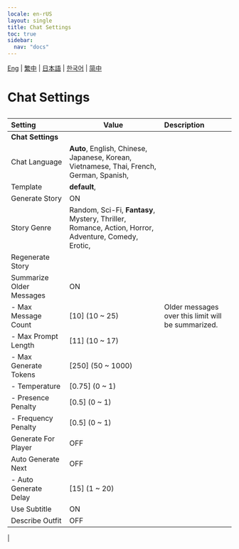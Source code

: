 ```yaml
---
locale: en-rUS
layout: single
title: Chat Settings
toc: true
sidebar:
  nav: "docs"
---
```

[Eng](/dancexr/menu/2025.4/chat/chat_settings) | [繁中](/tw/dancexr/menu/2025.4/chat/chat_settings) | [日本語](/jp/dancexr/menu/2025.4/chat/chat_settings) | [한국어](/kr/dancexr/menu/2025.4/chat/chat_settings) | [简中](/zh/dancexr/menu/2025.4/chat/chat_settings)

# Chat Settings

## 

| Setting | Value | Description |
| :--- | --- | :--- |
|**Chat Settings** | | 
| Chat Language |  **Auto**,  English,  Chinese,  Japanese,  Korean,  Vietnamese,  Thai,  French,  German,  Spanish,  |  |
| Template |  **default**,  |  |
| Generate Story | ON | 
| Story Genre |  Random,  Sci-Fi,  **Fantasy**,  Mystery,  Thriller,  Romance,  Action,  Horror,  Adventure,  Comedy,  Erotic,  |  |
| Regenerate Story || 
| Summarize Older Messages | ON | 
|- Max Message Count | [10] (10 ~ 25) | Older messages over this limit will be summarized.
|- Max Prompt Length | [11] (10 ~ 17) | 
|- Max Generate Tokens | [250] (50 ~ 1000) | 
|- Temperature | [0.75] (0 ~ 1) | 
|- Presence Penalty | [0.5] (0 ~ 1) | 
|- Frequency Penalty | [0.5] (0 ~ 1) | 
| Generate For Player | OFF | 
| Auto Generate Next | OFF | 
|- Auto Generate Delay | [15] (1 ~ 20) | 
| Use Subtitle | ON | 
| Describe Outfit | OFF | 
|
